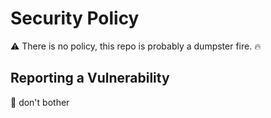 # Security Policy

⚠️ There is no policy, this repo is probably a dumpster fire. 🔥

## Reporting a Vulnerability

🙅 don't bother
